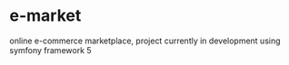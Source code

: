 # e-market
 online e-commerce marketplace, project currently in development using symfony framework 5
